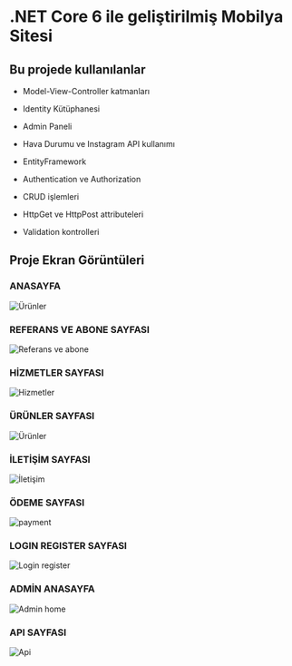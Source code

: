 # **.NET Core 6 ile geliştirilmiş Mobilya Sitesi**



## **Bu projede kullanılanlar**


* Model-View-Controller katmanları

* Identity Kütüphanesi

* Admin Paneli

* Hava Durumu ve Instagram API kullanımı

* EntityFramework

* Authentication ve Authorization 

* CRUD işlemleri

* HttpGet ve HttpPost attributeleri

* Validation kontrolleri 




## Proje Ekran Görüntüleri 

### ANASAYFA 
![Ürünler](https://github.com/user-attachments/assets/3e2c5844-83fc-4f07-a8fa-7206ec849914)

### REFERANS VE ABONE SAYFASI  
![Referans ve abone](https://github.com/user-attachments/assets/4b5a3893-e2a6-4c83-9483-28259f4ba3d5)

### HİZMETLER SAYFASI   
![Hizmetler](https://github.com/user-attachments/assets/4a6c6432-c6ea-4c78-96e5-97f73b57526c)

### ÜRÜNLER SAYFASI
![Ürünler](https://github.com/user-attachments/assets/9ea8d5cf-18c9-4fcd-a3bd-0d0a4235d7ce)

### İLETİŞİM SAYFASI
![İletişim](https://github.com/user-attachments/assets/4c855b39-84f7-4735-923b-73ba14f9675d)

### ÖDEME SAYFASI
![payment](https://github.com/user-attachments/assets/6cdd2e01-57c4-4ff3-96f6-37f4dc5ca5d9)

### LOGIN REGISTER SAYFASI  
![Login register](https://github.com/user-attachments/assets/3f1ce716-3de1-4c2f-8ccf-1ee38c4fcf91)

### ADMİN ANASAYFA
![Admin home](https://github.com/user-attachments/assets/969ff72f-62e4-4e04-b650-4217c3746515)

### API SAYFASI 
![Api](https://github.com/user-attachments/assets/96d8f7c8-005b-444c-b50f-9204032b19f9)

